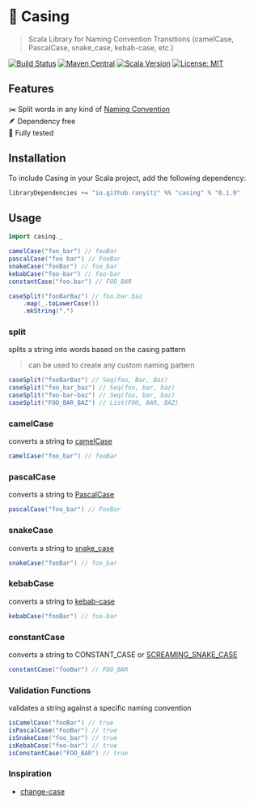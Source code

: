 # 🔄 Casing

> Scala Library for Naming Convention Transitions (camelCase, PascalCase, snake_case, kebab-case, etc.)

[![Build Status](https://github.com/ranyitz/casing/actions/workflows/ci.yml/badge.svg)](https://github.com/ranyitz/casing/actions/workflows/ci.yml)
[![Maven Central](https://img.shields.io/maven-central/v/io.github.ranyitz/casing_2.13.svg?label=Maven%20Central)](https://search.maven.org/search?q=g:%22io.github.ranyitz%22%20AND%20a:%22casing_2.13%22)
[![Scala Version](https://img.shields.io/badge/scala-2.12%20%7C%202.13%20%7C%203.0-blue.svg)](https://www.scala-lang.org/)
[![License: MIT](https://img.shields.io/badge/License-MIT-yellow.svg)](https://opensource.org/licenses/MIT)

## Features
✂️ Split words in any kind of [Naming Convention](https://en.wikipedia.org/wiki/Naming_convention_(programming)) <br/>
🪶 Dependency free <br/>
🧪 Fully tested <br/>

## Installation
To include Casing in your Scala project, add the following dependency:

```scala
libraryDependencies += "io.github.ranyitz" %% "casing" % "0.1.0"
```

## Usage

```scala
import casing._

camelCase("foo_bar") // fooBar
pascalCase("foo bar") // FooBar
snakeCase("fooBar") // foo_bar
kebabCase("foo-bar") // foo-bar
constantCase("foo.bar") // FOO_BAR

caseSplit("fooBarBaz") // foo.bar.baz 
    .map(_.toLowerCase())
    .mkString(".") 
```

### split
splits a string into words based on the casing pattern

> can be used to create any custom naming pattern

```scala
caseSplit("fooBarBaz") // Seq(foo, Bar, Baz)
caseSplit("foo_bar_baz") // Seq(foo, bar, baz)
caseSplit("foo-bar-baz") // Seq(foo, bar, baz)
caseSplit("FOO_BAR_BAZ") // List(FOO, BAR, BAZ)
```

### camelCase
converts a string to [camelCase](https://en.wikipedia.org/wiki/Camel_case)

```scala
camelCase("foo_bar") // fooBar
```

### pascalCase
converts a string to [PascalCase](https://en.wikipedia.org/wiki/Camel_case)

```scala
pascalCase("foo_bar") // FooBar
```

### snakeCase
converts a string to [snake_case](https://en.wikipedia.org/wiki/Snake_case)

```scala
snakeCase("fooBar") // foo_bar
```

### kebabCase
converts a string to [kebab-case](https://en.wikipedia.org/wiki/Letter_case#Special_case_styles)

```scala
kebabCase("fooBar") // foo-bar
```

### constantCase
converts a string to CONSTANT_CASE or [SCREAMING_SNAKE_CASE](https://en.wikipedia.org/wiki/Snake_case)

```scala
constantCase("fooBar") // FOO_BAR
```

### Validation Functions
validates a string against a specific naming convention

```scala
isCamelCase("fooBar") // true
isPascalCase("FooBar") // true
isSnakeCase("foo_bar") // true
isKebabCase("foo-bar") // true
isConstantCase("FOO_BAR") // true
```

### Inspiration
* [change-case](https://github.com/blakeembrey/change-case)
